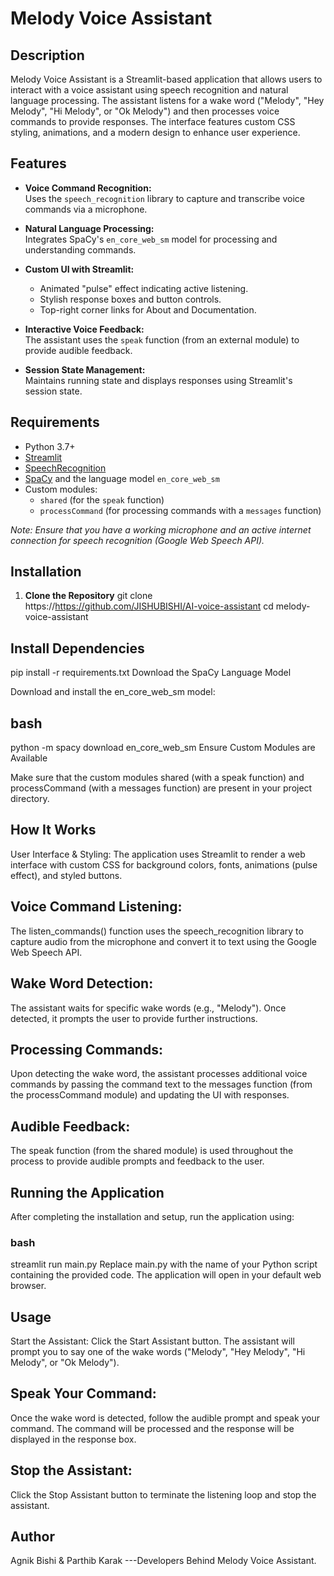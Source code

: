 # Melody Voice Assistant

## Description

Melody Voice Assistant is a Streamlit-based application that allows users to interact with a voice assistant using speech recognition and natural language processing. The assistant listens for a wake word ("Melody", "Hey Melody", "Hi Melody", or "Ok Melody") and then processes voice commands to provide responses. The interface features custom CSS styling, animations, and a modern design to enhance user experience.

## Features

- **Voice Command Recognition:**  
  Uses the `speech_recognition` library to capture and transcribe voice commands via a microphone.
  
- **Natural Language Processing:**  
  Integrates SpaCy's `en_core_web_sm` model for processing and understanding commands.
  
- **Custom UI with Streamlit:**  
  - Animated "pulse" effect indicating active listening.
  - Stylish response boxes and button controls.
  - Top-right corner links for About and Documentation.
  
- **Interactive Voice Feedback:**  
  The assistant uses the `speak` function (from an external module) to provide audible feedback.
  
- **Session State Management:**  
  Maintains running state and displays responses using Streamlit's session state.

## Requirements

- Python 3.7+
- [Streamlit](https://streamlit.io/)
- [SpeechRecognition](https://pypi.org/project/SpeechRecognition/)
- [SpaCy](https://spacy.io/) and the language model `en_core_web_sm`
- Custom modules:
  - `shared` (for the `speak` function)
  - `processCommand` (for processing commands with a `messages` function)
  
*Note: Ensure that you have a working microphone and an active internet connection for speech recognition (Google Web Speech API).*

## Installation

1. **Clone the Repository**
   git clone https://https://github.com/JISHUBISHI/AI-voice-assistant
   cd melody-voice-assistant

## Install Dependencies
pip install -r requirements.txt
Download the SpaCy Language Model

Download and install the en_core_web_sm model:

## bash
python -m spacy download en_core_web_sm
Ensure Custom Modules are Available

Make sure that the custom modules shared (with a speak function) and processCommand (with a messages function) are present in your project directory.

## How It Works
User Interface & Styling:
The application uses Streamlit to render a web interface with custom CSS for background colors, fonts, animations (pulse effect), and styled buttons.

## Voice Command Listening:
The listen_commands() function uses the speech_recognition library to capture audio from the microphone and convert it to text using the Google Web Speech API.

## Wake Word Detection:
The assistant waits for specific wake words (e.g., "Melody"). Once detected, it prompts the user to provide further instructions.

## Processing Commands:
Upon detecting the wake word, the assistant processes additional voice commands by passing the command text to the messages function (from the processCommand module) and updating the UI with responses.

## Audible Feedback:
The speak function (from the shared module) is used throughout the process to provide audible prompts and feedback to the user.

## Running the Application
After completing the installation and setup, run the application using:

### bash

streamlit run main.py
Replace main.py with the name of your Python script containing the provided code. The application will open in your default web browser.

## Usage
Start the Assistant:
Click the Start Assistant button. The assistant will prompt you to say one of the wake words ("Melody", "Hey Melody", "Hi Melody", or "Ok Melody").

## Speak Your Command:
Once the wake word is detected, follow the audible prompt and speak your command. The command will be processed and the response will be displayed in the response box.

## Stop the Assistant:
Click the Stop Assistant button to terminate the listening loop and stop the assistant.

## Author
Agnik Bishi &
Parthib Karak
---Developers Behind Melody Voice Assistant.
